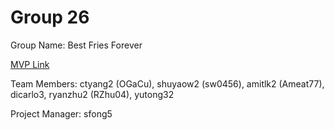 # Group 26
Group Name: Best Fries Forever

[MVP Link](https://docs.google.com/document/d/1WkDGrgUWpimUI3ESVQMjtNRCQWbrNmbCRlP_j0LXI7I/edit?usp=sharing) 


Team Members: ctyang2 (OGaCu), shuyaow2 (sw0456), amitlk2 (Ameat77), dicarlo3, ryanzhu2 (RZhu04), yutong32

Project Manager: sfong5
